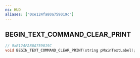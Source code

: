 ```yaml
---
ns: HUD
aliases: ["0xe124fa80a759019c"]
---
```

## BEGIN_TEXT_COMMAND_CLEAR_PRINT

```c
// 0xE124FA80A759019C
void BEGIN_TEXT_COMMAND_CLEAR_PRINT(string pMainTextLabel);
```
